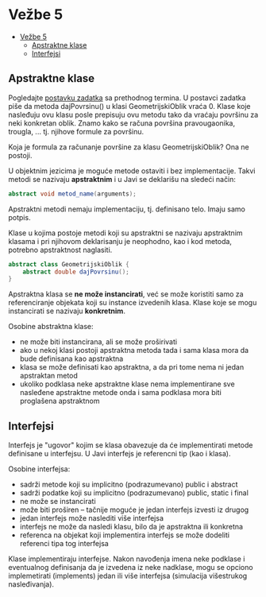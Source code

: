 # Vežbe 5

- [Vežbe 5](#vežbe-5)
  - [Apstraktne klase](#apstraktne-klase)
  - [Interfejsi](#interfejsi)

## Apstraktne klase

Pogledajte [postavku zadatka](https://imi.pmf.kg.ac.rs/moodle/pluginfile.php/22130/mod_resource/content/1/Zadatak%20-%20ve%C5%BEbe.pdf) sa prethodnog termina. U postavci zadatka piše da metoda dajPovrsinu() u klasi GeometrijskiOblik vraća 0. Klase koje nasleđuju ovu klasu posle prepisuju ovu metodu tako da vraćaju površinu za neki konkretan oblik. Znamo kako se računa površina pravougaonika, trougla, ... tj. njihove formule za površinu.  

Koja je formula za računanje površine za klasu GeometrijskiOblik? Ona ne postoji.

U objektnim jezicima je moguće metode ostaviti i bez implementacije. Takvi metodi se nazivaju **apstraktnim** i u
Javi se deklarišu na sledeći način:  

```java
abstract void metod_name(arguments);
```

Apstraktni metodi nemaju implementaciju,
tj. definisano telo. Imaju samo potpis.

Klase u kojima postoje metodi koji su apstraktni se nazivaju apstraktnim klasama i pri njihovom deklarisanju je
neophodno, kao i kod metoda, potrebno apstraktnost naglasiti.

```java
abstract class GeometrijskiOblik {
    abstract double dajPovrsinu();
}
```

Apstraktna klasa se **ne može instancirati**, već se može koristiti samo za referenciranje objekata koji su instance izvedenih klasa. Klase koje se mogu instancirati se nazivaju **konkretnim**.

Osobine abstraktna klase:

- ne može biti instancirana, ali se može proširivati
- ako u nekoj klasi postoji apstraktna metoda tada i sama klasa mora da bude definisana kao apstraktna
- klasa se može definisati kao apstraktna, a da pri tome nema ni jedan apstraktan metod
- ukoliko podklasa neke apstraktne klase nema implementirane sve nasleđene apstraktne metode onda i sama
podklasa mora biti proglašena apstraktnom

## Interfejsi

Interfejs je "ugovor" kojim se klasa obavezuje da će implementirati metode definisane u interfejsu. U Javi interfejs je referencni tip (kao i klasa).

Osobine interfejsa:

- sadrži
metode koji su implicitno (podrazumevano) public i abstract
- sadrži podatke koji su implicitno (podrazumevano) public, static i final
- ne može se instancirati
- može biti proširen – tačnije moguće je jedan interfejs izvesti iz drugog
- jedan interfejs može naslediti više interfejsa
- interfejs ne može da nasledi klasu, bilo da je apstraktna ili konkretna
- referenca na objekat koji implementira interfejs se može dodeliti referenci tipa tog interfejsa

Klase implementiraju interfejse.
Nakon navođenja imena neke podklase i eventualnog definisanja da je izvedena iz neke nadklase, mogu se
opciono implemetirati (implements) jedan ili više interfejsa (simulacija višestrukog nasleđivanja).
